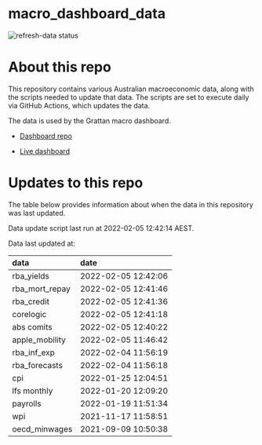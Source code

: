 
<!-- README.md is generated from README.Rmd. Please edit that file -->

# macro\_dashboard\_data

<!-- badges: start -->

![refresh-data
status](https://github.com/grattan/macro_dashboard_data/workflows/refresh-data/badge.svg)

<!-- badges: end -->

# About this repo

This repository contains various Australian macroeconomic data, along
with the scripts needed to update that data. The scripts are set to
execute daily via GitHub Actions, which updates the data.

The data is used by the Grattan macro dashboard.

  - [Dashboard repo](https://github.com/grattan/macrodashboard)

  - [Live dashboard](https://mattcowgill.shinyapps.io/macrodashboard/)

# Updates to this repo

The table below provides information about when the data in this
repository was last updated.

Data update script last run at 2022-02-05 12:42:14 AEST.

Data last updated at:

| data             | date                |
| :--------------- | :------------------ |
| rba\_yields      | 2022-02-05 12:42:06 |
| rba\_mort\_repay | 2022-02-05 12:41:46 |
| rba\_credit      | 2022-02-05 12:41:36 |
| corelogic        | 2022-02-05 12:41:18 |
| abs comits       | 2022-02-05 12:40:22 |
| apple\_mobility  | 2022-02-05 11:46:42 |
| rba\_inf\_exp    | 2022-02-04 11:56:19 |
| rba\_forecasts   | 2022-02-04 11:56:18 |
| cpi              | 2022-01-25 12:04:51 |
| lfs monthly      | 2022-01-20 12:09:20 |
| payrolls         | 2022-01-19 11:51:34 |
| wpi              | 2021-11-17 11:58:51 |
| oecd\_minwages   | 2021-09-09 10:50:38 |

